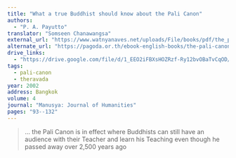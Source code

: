 ```yaml
---
title: "What a true Buddhist should know about the Pali Canon"
authors:
  - "P. A. Payutto"
translator: "Somseen Chanawangsa"
external_url: "https://www.watnyanaves.net/uploads/File/books/pdf/the_pali_canon_what_a_buddhist_must_know.pdf"
alternate_url: "https://pagoda.or.th/ebook-english-books/the-pali-canon-what-a-buddhist-must-know-2.html"
drive_links:
  - "https://drive.google.com/file/d/1_EEO2iFBXsHOZRzf-Ry12bvOBaTvCqOD/view?usp=drivesdk"
tags:
  - pali-canon
  - theravada
year: 2002
address: Bangkok
volume: 4
journal: "Manusya: Journal of Humanities"
pages: "93--132"
---
```


> … the Pali Canon is in effect where Buddhists can still have an audience with their Teacher and learn his Teaching even though he passed away over 2,500 years ago

